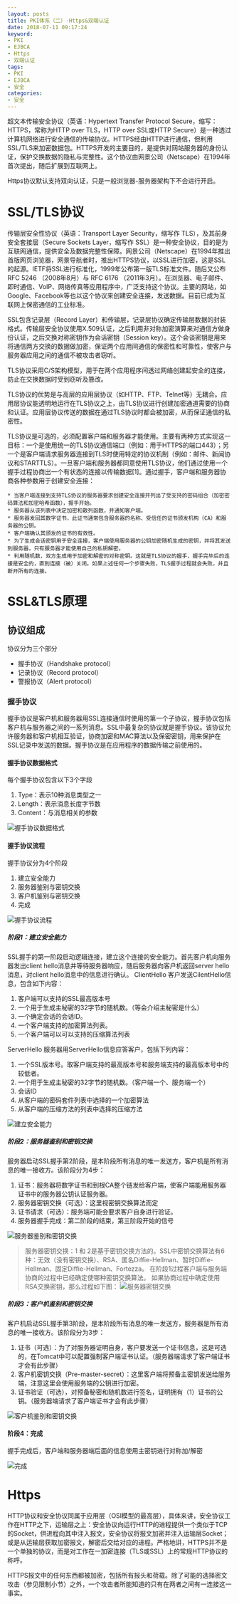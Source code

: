 ```yaml
---
layout: posts
title: PKI体系（二）-Https&双端认证
date: 2018-07-11 09:17:24
keyword:
- PKI
- EJBCA
- Https
- 双端认证
tags: 
- PKI
- EJBCA
- 安全
categories:
- 安全
---
```


超文本传输安全协议（英语：Hypertext Transfer Protocol Secure，缩写：HTTPS，常称为HTTP over TLS，HTTP over SSL或HTTP Secure）是一种透过计算机网络进行安全通信的传输协议。HTTPS经由HTTP进行通信，但利用SSL/TLS来加密数据包。HTTPS开发的主要目的，是提供对网站服务器的身份认证，保护交换数据的隐私与完整性。这个协议由网景公司（Netscape）在1994年首次提出，随后扩展到互联网上。

Https协议默认支持双向认证，只是一般浏览器-服务器架构下不会进行开启。

<!--more-->

# SSL/TLS协议
传输层安全性协议（英语：Transport Layer Security，缩写作 TLS），及其前身安全套接层（Secure Sockets Layer，缩写作 SSL）是一种安全协议，目的是为互联网通信，提供安全及数据完整性保障。网景公司（Netscape）在1994年推出首版网页浏览器，网景导航者时，推出HTTPS协议，以SSL进行加密，这是SSL的起源。IETF将SSL进行标准化，1999年公布第一版TLS标准文件。随后又公布RFC 5246 （2008年8月）与 RFC 6176 （2011年3月）。在浏览器、电子邮件、即时通信、VoIP、网络传真等应用程序中，广泛支持这个协议。主要的网站，如Google、Facebook等也以这个协议来创建安全连接，发送数据。目前已成为互联网上保密通信的工业标准。

SSL包含记录层（Record Layer）和传输层，记录层协议确定传输层数据的封装格式。传输层安全协议使用X.509认证，之后利用非对称加密演算来对通信方做身份认证，之后交换对称密钥作为会话密钥（Session key）。这个会谈密钥是用来将通信两方交换的数据做加密，保证两个应用间通信的保密性和可靠性，使客户与服务器应用之间的通信不被攻击者窃听。

TLS协议采用C/S架构模型，用于在两个应用程序间透过网络创建起安全的连接，防止在交换数据时受到窃听及篡改。

TLS协议的优势是与高层的应用层协议（如HTTP、FTP、Telnet等）无耦合。应用层协议能透明地运行在TLS协议之上，由TLS协议进行创建加密通道需要的协商和认证。应用层协议传送的数据在通过TLS协议时都会被加密，从而保证通信的私密性。

TLS协议是可选的，必须配置客户端和服务器才能使用。主要有两种方式实现这一目标：一个是使用统一的TLS协议通信端口（例如：用于HTTPS的端口443）；另一个是客户端请求服务器连接到TLS时使用特定的协议机制（例如：邮件、新闻协议和STARTTLS）。一旦客户端和服务器都同意使用TLS协议，他们通过使用一个握手过程协商出一个有状态的连接以传输数据[1]。通过握手，客户端和服务器协商各种参数用于创建安全连接：

    * 当客户端连接到支持TLS协议的服务器要求创建安全连接并列出了受支持的密码组合（加密密码算法和加密哈希函数），握手开始。
    * 服务器从该列表中决定加密和散列函数，并通知客户端。
    * 服务器发回其数字证书，此证书通常包含服务器的名称、受信任的证书颁发机构（CA）和服务器的公钥。
    * 客户端确认其颁发的证书的有效性。
    * 为了生成会话密钥用于安全连接，客户端使用服务器的公钥加密随机生成的密钥，并将其发送到服务器，只有服务器才能使用自己的私钥解密。
    * 利用随机数，双方生成用于加密和解密的对称密钥。这就是TLS协议的握手，握手完毕后的连接是安全的，直到连接（被）关闭。如果上述任何一个步骤失败，TLS握手过程就会失败，并且断开所有的连接。

# SSL&TLS原理

## 协议组成

协议分为三个部分

* 握手协议（Handshake protocol）
* 记录协议（Record protocol）
* 警报协议（Alert protocol）

### 握手协议

握手协议是客户机和服务器用SSL连接通信时使用的第一个子协议，握手协议包括客户机与服务器之间的一系列消息。SSL中最复杂的协议就是握手协议。该协议允许服务器和客户机相互验证，协商加密和MAC算法以及保密密钥，用来保护在SSL记录中发送的数据。握手协议是在应用程序的数据传输之前使用的。

#### 握手协议数据格式

每个握手协议包含以下3个字段

1. Type：表示10种消息类型之一
2. Length：表示消息长度字节数
3. Content：与消息相关的参数

![握手协议数据格式](图片1.png)

#### 握手协议流程

握手协议分为4个阶段

1. 建立安全能力
2. 服务器鉴别与密钥交换
3. 客户机鉴别与密钥交换
4. 完成

![握手协议流程](图片2.png)

##### 阶段1：建立安全能力

SSL握手的第一阶段启动逻辑连接，建立这个连接的安全能力。首先客户机向服务器发出client hello消息并等待服务器响应，随后服务器向客户机返回server hello消息，对client hello消息中的信息进行确认。
ClientHello 客户发送CilentHello信息，包含如下内容：

1. 客户端可以支持的SSL最高版本号
2. 一个用于生成主秘密的32字节的随机数。（等会介绍主秘密是什么）
3. 一个确定会话的会话ID。
4. 一个客户端支持的加密算法列表。
5. 一个客户端可以可以支持的压缩算法列表

ServerHello 服务器用ServerHello信息应答客户，包括下列内容：

1. 一个SSL版本号。取客户端支持的最高版本号和服务端支持的最高版本号中的较低者。
2. 一个用于生成主秘密的32字节的随机数。（客户端一个、服务端一个）
3. 会话ID
4. 从客户端的密码套件列表中选择的一个加密算法
5. 从客户端的压缩方法的列表中选择的压缩方法

![建立安全能力](图片3.png)

##### 阶段2：服务器鉴别和密钥交换

服务器启动SSL握手第2阶段，是本阶段所有消息的唯一发送方，客户机是所有消息的唯一接收方。该阶段分为4步：

1. 证书：服务器将数字证书和到根CA整个链发给客户端，使客户端能用服务器证书中的服务器公钥认证服务器。
2. 服务器密钥交换（可选）：这里视密钥交换算法而定
3. 证书请求（可选）：服务端可能会要求客户自身进行验证。
4. 服务器握手完成：第二阶段的结束，第三阶段开始的信号

![服务器鉴别和密钥交换](图片3.png)

> 服务器密钥交换：1 和 2是基于密钥交换方法的。SSL中密钥交换算法有6种：无效（没有密钥交换）、RSA、匿名Diffie-Hellman、暂时Diffie-Hellman、固定Diffie-Hellman、Fortezza。
在阶段1过程客户端与服务端协商的过程中已经确定使哪种密钥交换算法。
如果协商过程中确定使用RSA交换密钥，那么过程如下图：
![服务器密钥交换](图片5.jpg)

##### 阶段3：客户机鉴别和密钥交换

客户机启动SSL握手第3阶段，是本阶段所有消息的唯一发送方，服务器是所有消息的唯一接收方。该阶段分为3步：

1. 证书（可选）：为了对服务器证明自身，客户要发送一个证书信息，这是可选的，在Tomcat中可以配置强制客户端证书认证。（服务器端请求了客户端证书才会有此步骤）
2. 客户机密钥交换（Pre-master-secret）：这里客户端将预备主密钥发送给服务端，注意这里会使用服务端的公钥进行加密。
3. 证书验证（可选），对预备秘密和随机数进行签名，证明拥有（1）证书的公钥。（服务器端请求了客户端证书才会有此步骤）

![客户机鉴别和密钥交换](图片6.png)

#### 阶段4：完成

握手完成后，客户端和服务器端后面的信息使用主密钥进行对称加/解密

![完成](图片7.png)


# Https
HTTP协议和安全协议同属于应用层（OSI模型的最高层），具体来讲，安全协议工作在HTTP之下，运输层之上：安全协议向运行HTTP的进程提供一个类似于TCP的Socket，供进程向其中注入报文，安全协议将报文加密并注入运输层Socket；或是从运输层获取加密报文，解密后交给对应的进程。严格地讲，HTTPS并不是一个单独的协议，而是对工作在一加密连接（TLS或SSL）上的常规HTTP协议的称呼。

HTTPS报文中的任何东西都被加密，包括所有报头和荷载。除了可能的选择密文攻击（参见限制小节）之外，一个攻击者所能知道的只有在两者之间有一连接这一事实。